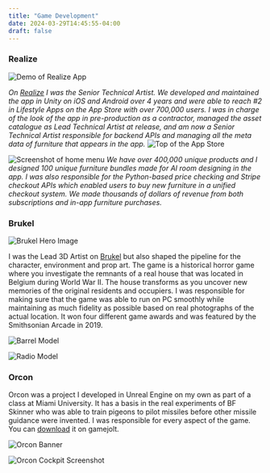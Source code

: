 ```yaml
---
title: "Game Development"
date: 2024-03-29T14:45:55-04:00
draft: false
---
```

### Realize

![Demo of Realize App](/images/gifs/realize_demo.gif) 

*On [Realize](https://www.realize.design/) I was the Senior Technical Artist. We developed and maintained the app in Unity on iOS and Android over 4 years and were able to reach #2 in Lifestyle Apps on the App Store with over 700,000 users. I was in charge of the look of the app in pre-production as a contractor, managed the asset catalogue as Lead Technical Artist at release, and am now a Senior Technical Artist responsible for backend APIs and managing all the meta data of furniture that appears in the app.*
![Top of the App Store](/images/Top2.jpg)

![Screenshot of home menu](/images/realize_screenshots.jpg)
*We have over 400,000 unique products and I designed 100 unique furniture bundles made for AI room designing in the app. I was also responsible for the Python-based price checking and Stripe checkout APIs which enabled users to buy new furniture in a unified checkout system. We made thousands of dollars of revenue from both subscriptions and in-app furniture purchases.*

### Brukel
![Brukel Hero Image](/images/brukel_hero.jpg)

I was the Lead 3D Artist on [Brukel](https://store.steampowered.com/app/1073900/Brukel/) but also shaped the pipeline for the character, environment and prop art. The game is a historical horror game where you investigate the remnants of a real  house that was located in Belgium during World War II. The house transforms as you uncover new memories of the original residents and occupiers. I was responsible for making sure that the game was able to run on PC smoothly while maintaining as much fidelity as possible based on real photographs of the actual location. It won four different game awards and was featured by the Smithsonian Arcade in 2019.

![Barrel Model](/images/brukel_barrel.jpg)

![Radio Model](/images/brukel_radio.jpg)

### Orcon
Orcon was a project I developed in Unreal Engine on my own as part of a class at Miami University. It has a basis in the real experiments of BF Skinner who was able to train pigeons to pilot missiles before other missile guidance were invented. I was responsible for every aspect of the game. You can [download](https://gamejolt.com/games/orcon/304008) it on gamejolt.

![Orcon Banner](/images/orcon_banner.jpg)

![Orcon Cockpit Screenshot](/images/orcon_cockpit.jpg)
